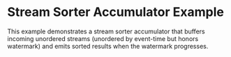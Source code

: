 # Stream Sorter Accumulator Example

This example demonstrates a stream sorter accumulator that buffers incoming unordered streams (unordered by event-time
but honors watermark) and emits sorted results when the watermark progresses.